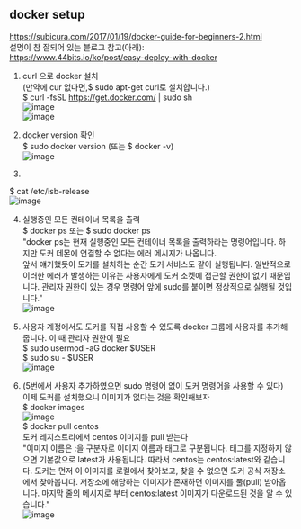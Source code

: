 ## docker setup
https://subicura.com/2017/01/19/docker-guide-for-beginners-2.html  
설명이 참 잘되어 있는 블로그 참고(아래):  
https://www.44bits.io/ko/post/easy-deploy-with-docker  

1. curl 으로 docker 설치  
(만약에 cur 없다면,$ sudo apt-get curl로 설치합니다.)  
$ curl -fsSL https://get.docker.com/ | sudo sh  
![image](https://user-images.githubusercontent.com/56099627/81249918-c5e81880-905a-11ea-94b3-d2bd4079fbc3.png)  
![image](https://user-images.githubusercontent.com/56099627/81249984-df896000-905a-11ea-86a0-82208dcd7e8b.png)  
  
2. docker version 확인  
$ sudo docker version  (또는 $ docker -v)  
![image](https://user-images.githubusercontent.com/56099627/81250048-0182e280-905b-11ea-9ae4-8c2561a5ca2b.png)  
  
3.   
$ cat /etc/lsb-release  
![image](https://user-images.githubusercontent.com/56099627/81260854-d8238000-9075-11ea-963b-e71fe2ea0d9d.png)  
  
4. 실행중인 모든 컨테이너 목록을 출력  
$ docker ps 또는 $ sudo docker ps  
"docker ps는 현재 실행중인 모든 컨테이너 목록을 출력하라는 명령어입니다. 하지만 도커 데몬에 연결할 수 없다는 에러 메시지가 나옵니다.  
앞서 얘기했듯이 도커를 설치하는 순간 도커 서비스도 같이 실행됩니다. 일반적으로 이러한 에러가 발생하는 이유는 사용자에게 도커 소켓에 접근할 권한이 없기 때문입니다. 관리자 권한이 있는 경우 명령어 앞에 sudo를 붙이면 정상적으로 실행될 것입니다."  
![image](https://user-images.githubusercontent.com/56099627/81261228-a65ee900-9076-11ea-80d0-eaf27c158314.png)  
  
5. 사용자 계정에서도 도커를 직접 사용할 수 있도록 docker 그룹에 사용자를 추가해줍니다. 이 때 관리자 권한이 필요  
$ sudo usermod -aG docker $USER  
$ sudo su - $USER  
![image](https://user-images.githubusercontent.com/56099627/81261503-2e44f300-9077-11ea-9de4-812a565f556d.png)  
  
6. (5번에서 사용자 추가하였으면 sudo 명령어 없이 도커 명령어을 사용할 수 있다) 이제 도커를 설치했으니 이미지가 없다는 것을 확인해보자  
$ docker images  
![image](https://user-images.githubusercontent.com/56099627/81261774-9c89b580-9077-11ea-8f1e-0f3f165b13b9.png)  
$ docker pull centos  
도커 레지스트리에서 centos 이미지를 pull 받는다  
"이미지 이름은 :을 구분자로 이미지 이름과 태그로 구분됩니다. 태그를 지정하지 않으면 기본값으로 latest가 사용됩니다. 따라서 centos는 centos:latest와 같습니다. 도커는 먼저 이 이미지를 로컬에서 찾아보고, 찾을 수 없으면 도커 공식 저장소에서 찾아봅니다. 저장소에 해당하는 이미지가 존재하면 이미지를 풀(pull) 받아옵니다. 마지막 줄의 메시지로 부터  centos:latest 이미지가 다운로드된 것을 알 수 있습니다."  
![image](https://user-images.githubusercontent.com/56099627/81262686-3bfb7800-9079-11ea-976b-c2b226aa2b55.png)  




